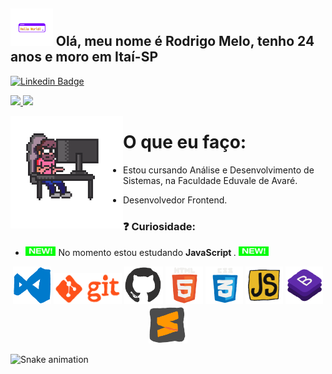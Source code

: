 ## <img src="https://github.com/Rodrigomelo220/Rodrigomelo220/blob/main/.github/images/helloWord.gif" alt="Hello Word!" height="60"/> Olá, meu nome é Rodrigo Melo, tenho 24 anos e moro em Itaí-SP

[![Linkedin Badge](https://img.shields.io/badge/-LinkedIn-blue?style=flat-square&logo=Linkedin&logoColor=white&link=https://www.linkedin.com/in/rodrigo-melo-313a87142)](https://www.linkedin.com/in/rodrigo-melo-313a87142)
 
<div>
  <a href="https://github.com/Rodrigomelo220">
    <img height="160em" src="https://github-readme-stats.vercel.app/api?username=Rodrigomelo220&show_icons=true&theme=dracula&include_all_commits=true&count_private=true"/>
    <img height="160em" src="https://github-readme-stats.vercel.app/api/top-langs/?username=Rodrigomelo220&layout=compact&langs_count=7&theme=dracula"/>
  </a>
</div>

 <img align="left" src="https://github.com/Rodrigomelo220/Rodrigomelo220/blob/main/.github/images/dev.gif" alt="Dev" height="180"/> <h1>O que eu faço:</h1>

- Estou cursando Análise e Desenvolvimento de Sistemas, na Faculdade Eduvale de Avaré.

- Desenvolvedor Frontend.

### ❓ Curiosidade:

- <img src="https://github.com/Rodrigomelo220/Rodrigomelo220/blob/main/.github/images/new.gif" alt="New" height="15"/> No momento estou estudando <strong> JavaScript </strong>. <img src="https://github.com/Rodrigomelo220/Rodrigomelo220/blob/main/.github/images/new.gif" alt="New" height="15"/>

<p align="center">
 <img src="https://github.com/Rodrigomelo220/Rodrigomelo220/blob/main/.github/images/vsCode.gif" alt="VSCode" height="60"/>
 <img src="https://github.com/Rodrigomelo220/Rodrigomelo220/blob/main/.github/images/git.gif" alt="Git" height="50"/>
 <img src="https://github.com/Rodrigomelo220/Rodrigomelo220/blob/main/.github/images/github.gif" alt="Github" height="60"/>
 <img src="https://github.com/Rodrigomelo220/Rodrigomelo220/blob/main/.github/images/html-5.gif" alt="HTML" height="60"/>
 <img src="https://github.com/Rodrigomelo220/Rodrigomelo220/blob/main/.github/images/css3.gif" alt="CSS" height="60"/>
 <img src="https://github.com/Rodrigomelo220/Rodrigomelo220/blob/main/.github/images/js.gif" alt="Javascript" height="60"/>
 <img src="https://github.com/Rodrigomelo220/Rodrigomelo220/blob/main/.github/images/bootstrap.gif" alt="Bootstrap" height="60"/>
 <img src="https://github.com/Rodrigomelo220/Rodrigomelo220/blob/main/.github/images/sublime.gif" alt="Sublime" height="60"/>
 </p>
 
 ![Snake animation](https://github.com/Rodrigomelo220/rafaballerini/blob/output/github-contribution-grid-snake.svg)
